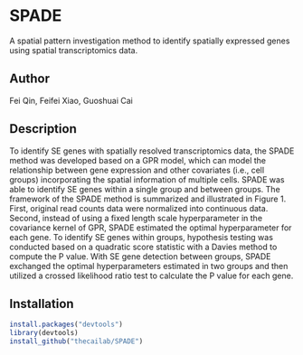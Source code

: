# SPADE
A spatial pattern investigation method to identify spatially expressed genes using spatial transcriptomics data.

## Author
Fei Qin, Feifei Xiao, Guoshuai Cai

## Description
To identify SE genes with spatially resolved transcriptomics data, the SPADE method was developed based on a GPR model, which can model the relationship between gene expression and other covariates (i.e., cell groups) incorporating the spatial information of multiple cells. SPADE was able to identify SE genes within a single group and between groups. The framework of the SPADE method is summarized and illustrated in Figure 1. First, original read counts data were normalized into continuous data. Second, instead of using a fixed length scale hyperparameter in the covariance kernel of GPR, SPADE estimated the optimal hyperparameter for each gene. To identify SE genes within groups, hypothesis testing was conducted based on a quadratic score statistic with a Davies method to compute the P value. With SE gene detection between groups, SPADE exchanged the optimal hyperparameters estimated in two groups and then utilized a crossed likelihood ratio test to calculate the P value for each gene. 

## Installation
```r
install.packages("devtools")
library(devtools)
install_github("thecailab/SPADE")
```
